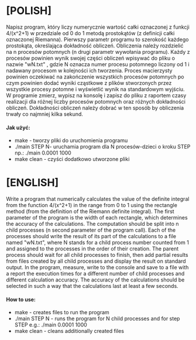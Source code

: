 # [POLISH]

Napisz program, który liczy numerycznie wartość całki oznaczonej z funkcji 4/(x^2+1) w przedziale od 0 do 1 metodą prostokątów 
(z definicji całki oznaczonej Riemanna). Pierwszy parametr programu to szerokość każdego prostokąta, określająca dokładność obliczeń. 
Obliczenia należy rozdzielić na n procesów potomnych (n drugi parametr wywołania programu). Każdy z procesów powinien wynik swojej części
obliczeń wpisywać do pliku o nazwie "wN.txt" , gdzie N oznacza numer procesu potomnego liczony od 1 i nadawany procesom w kolejności ich tworzenia.
Proces macierzysty powinien oczekiwać na zakończenie wszystkich procesów potomnych po czym powinien dodać wyniki cząstkowe z plików stworzonych 
przez wszystkie procesy potomne i wyświetlić wynik na standardowym wyjściu. W programie zmierz, wypisz na konsolę i zapisz do pliku z raportem 
czasy realizacji dla różnej liczby procesów potomnych oraz różnych dokładności obliczeń. Dokładności obliczeń należy dobrać w ten sposób by obliczenia
trwały co najmniej kilka sekund.

#### Jak użyć:
* make - tworzy pliki do uruchomienia programu
* ./main STEP N- uruchamia program dla N procesów-dzieci o kroku STEP
np.: ./main 0.0001 1000
* make clean - czyści dodatkowo utworzone pliki


# [ENGLISH]

Write a program that numerically calculates the value of the definite integral from the function 4/(x^2+1) in the range from 0 to 1 
using the rectangle method (from the definition of the Riemann definite integral). The first parameter of the program is the width of each rectangle,
which determines the accuracy of the calculations. The computation should be split into n child processes (n second parameter of the program call).
Each of the processes should write the result of its part of the calculations to a file named "wN.txt", where N stands for a child process number 
counted from 1 and assigned to the processes in the order of their creation. The parent process should wait for all child processes to finish, then 
add partial results from files created by all child processes and display the result on standard output. In the program, measure, write to the 
console and save to a file with a report the execution times for a different number of child processes and different calculation accuracy. 
The accuracy of the calculations should be selected in such a way that the calculations last at least a few seconds.

#### How to use:
* make - creates files to run the program
* ./main STEP N - runs the program for N child processes and for step STEP
e.g.: ./main 0.0001 1000
* make clean - cleans additionally created files
